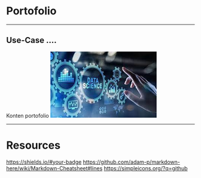 # Portofolio
---
## Use-Case ....
Konten portofolio
![](./assets/img/Walpaper.jpg)

---
# Resources
https://shields.io/#your-badge 
https://github.com/adam-p/markdown-here/wiki/Markdown-Cheatsheet#lines 
https://simpleicons.org/?q=github